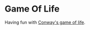 # Game Of Life

Having fun with [Conway's game of life](https://en.wikipedia.org/wiki/Conway%27s_Game_of_Life).